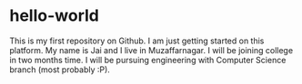 # hello-world
This is my first repository on Github. I am just getting started on this platform. 
My name is Jai and I live in Muzaffarnagar. I will be joining college in two months time. I will be pursuing engineering with Computer Science branch (most probably :P).
